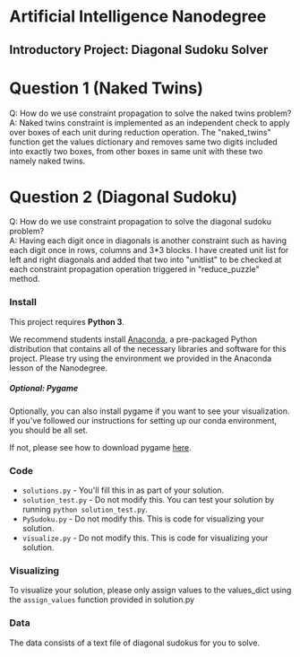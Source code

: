 # Artificial Intelligence Nanodegree
## Introductory Project: Diagonal Sudoku Solver

# Question 1 (Naked Twins)
Q: How do we use constraint propagation to solve the naked twins problem?  
A: Naked twins constraint is implemented as an independent check to apply over boxes of each unit during reduction operation. The "naked_twins" function get the values dictionary and removes same two digits included into exactly two boxes, from other boxes in same unit with these two namely naked twins.

# Question 2 (Diagonal Sudoku)
Q: How do we use constraint propagation to solve the diagonal sudoku problem?  
A: Having each digit once in diagonals is another constraint such as having each digit
once in rows, columns and 3*3 blocks. I have created unit list for left and right diagonals
and added that two into "unitlist" to be checked at each constraint propagation operation
triggered in "reduce_puzzle" method.

### Install

This project requires **Python 3**.

We recommend students install [Anaconda](https://www.continuum.io/downloads), a pre-packaged Python distribution that contains all of the necessary libraries and software for this project.
Please try using the environment we provided in the Anaconda lesson of the Nanodegree.

##### Optional: Pygame

Optionally, you can also install pygame if you want to see your visualization. If you've followed our instructions for setting up our conda environment, you should be all set.

If not, please see how to download pygame [here](http://www.pygame.org/download.shtml).

### Code

* `solutions.py` - You'll fill this in as part of your solution.
* `solution_test.py` - Do not modify this. You can test your solution by running `python solution_test.py`.
* `PySudoku.py` - Do not modify this. This is code for visualizing your solution.
* `visualize.py` - Do not modify this. This is code for visualizing your solution.

### Visualizing

To visualize your solution, please only assign values to the values_dict using the ```assign_values``` function provided in solution.py

### Data

The data consists of a text file of diagonal sudokus for you to solve.
